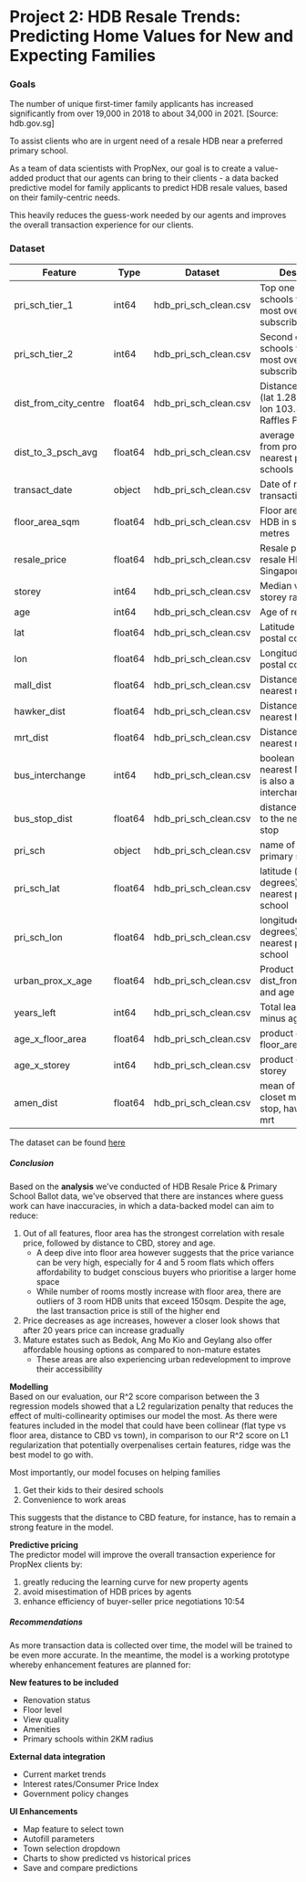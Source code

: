 # Project 2: HDB Resale Trends: Predicting Home Values for New and Expecting Families


### Goals

The number of unique first-timer family applicants has increased significantly from over 19,000 in 2018 to about 34,000 in 2021. [Source: hdb.gov.sg]

To assist clients who are in urgent need of a resale HDB near a preferred primary school.

As a team of data scientists with PropNex, our goal is to create a value-added product that our agents can bring to their clients - a data backed predictive model for family applicants to predict HDB resale values, based on their family-centric needs.

This heavily reduces the guess-work needed by our agents and improves the overall transaction experience for our clients.

### Dataset

|Feature|Type|Dataset|Description|
|---|---|---|---|
|pri_sch_tier_1|int64|hdb_pri_sch_clean.csv|Top one third of schools that are most over-subscribed|
|pri_sch_tier_2|int64|hdb_pri_sch_clean.csv|Second one third of schools that are most over-subscribed|
|dist_from_city_centre|float64|hdb_pri_sch_clean.csv|Distance from CBD (lat 1.2831° N and lon 103.8511° E, Raffles Place|
|dist_to_3_psch_avg|float64|hdb_pri_sch_clean.csv|average distance from property to 3 nearest primary schools|
|transact_date|object|hdb_pri_sch_clean.csv|Date of resale transaction|
|floor_area_sqm|float64|hdb_pri_sch_clean.csv|Floor area of resale HDB in square metres|
|resale_price|float64|hdb_pri_sch_clean.csv|Resale price of resale HDB in Singapore dollars|
|storey|int64|hdb_pri_sch_clean.csv|Median value of storey range|
|age|int64|hdb_pri_sch_clean.csv|Age of resale flat|
|lat|float64|hdb_pri_sch_clean.csv|Latitude based on postal code|
|lon|float64|hdb_pri_sch_clean.csv|Longitude based on postal code|
|mall_dist|float64|hdb_pri_sch_clean.csv|Distance from flat to nearest mall|
|hawker_dist|float64|hdb_pri_sch_clean.csv|Distance from flat to nearest hawker|
|mrt_dist|float64|hdb_pri_sch_clean.csv|Distance from flat to nearest mrt station|
|bus_interchange|int64|hdb_pri_sch_clean.csv|boolean value if the nearest MRT station is also a bus interchange|
|bus_stop_dist|float64|hdb_pri_sch_clean.csv|distance (in metres) to the nearest bus stop|
|pri_sch|object|hdb_pri_sch_clean.csv|name of the nearest primary school|
|pri_sch_lat|float64|hdb_pri_sch_clean.csv|latitude (in decimal degrees) of the the nearest primary school|
|pri_sch_lon|float64|hdb_pri_sch_clean.csv|longitude (in decimal degrees) of the the nearest primary school|
|urban_prox_x_age|float64|hdb_pri_sch_clean.csv|Product of dist_from_city_centre and age|
|years_left|int64|hdb_pri_sch_clean.csv|Total lease (99) minus age|
|age_x_floor_area|float64|hdb_pri_sch_clean.csv|product of age & floor_area_sqm|
|age_x_storey|int64|hdb_pri_sch_clean.csv|product of age & storey|
|amen_dist|float64|hdb_pri_sch_clean.csv|mean of distance to closet mall, bus-stop, hawker and mrt|

The dataset can be found [here](../datasets/hdb_pri_sch_clean.csv)

    
##### Conclusion

Based on the **analysis** we've conducted of HDB Resale Price & Primary School Ballot data, we've observed that there are instances where guess work can have inaccuracies, in which a data-backed model can aim to reduce:
1. Out of all features, floor area has the strongest correlation with resale price, followed by distance to CBD, storey and age.
    * A deep dive into floor area however suggests that the price variance can be very high, especially for 4 and 5 room flats which offers affordability to budget conscious buyers who prioritise a larger home space
    * While number of rooms mostly increase with floor area, there are outliers of 3 room HDB units that exceed 150sqm. Despite the age, the last transaction price is still of the higher end
2. Price decreases as age increases, however a closer look shows that after 20 years price can increase gradually
3. Mature estates such as Bedok, Ang Mo Kio and Geylang also offer affordable housing options as compared to non-mature estates
    * These areas are also experiencing urban redevelopment to improve their accessibility

**Modelling**
<br> Based on our evaluation, our R^2 score comparison between the 3 regression models showed that a L2 regularization penalty that reduces the effect of multi-collinearity optimises our model the most. As there were features included in the model that could have been collinear (flat type vs floor area, distance to CBD vs town), in comparison to our R^2 score on L1 regularization that potentially overpenalises certain features, ridge was the best model to go with. 

Most importantly, our model focuses on helping families 
1. Get their kids to their desired schools
2. Convenience to work areas

This suggests that the distance to CBD feature, for instance, has to remain a strong feature in the model. 

**Predictive pricing**
<br>The predictor model will improve the overall transaction experience for PropNex clients by:
1. greatly reducing the learning curve for new property agents 
2. avoid misestimation of HDB prices by agents
3. enhance efficiency of buyer-seller price negotiations
10:54
##### Recommendations

As more transaction data is collected over time, the model will be trained to be even more accurate. In the meantime, the model is a working prototype whereby enhancement features are planned for:

**New features to be included**
* Renovation status
* Floor level
* View quality
* Amenities
* Primary schools within 2KM radius

**External data integration**
* Current market trends
* Interest rates/Consumer Price Index
* Government policy changes

**UI Enhancements**
* Map feature to select town
* Autofill parameters
* Town selection dropdown
* Charts to show predicted vs historical prices
* Save and compare predictions
